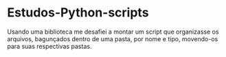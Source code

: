 # Estudos-Python-scripts

Usando uma biblioteca me desafiei a montar um script que organizasse os arquivos, bagunçados dentro de uma pasta, por nome e tipo, movendo-os para suas respectivas pastas.
